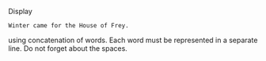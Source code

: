 
Display

```
Winter came for the House of Frey.
```

using concatenation of words. Each word must be represented in a separate line. Do not forget about the spaces.
